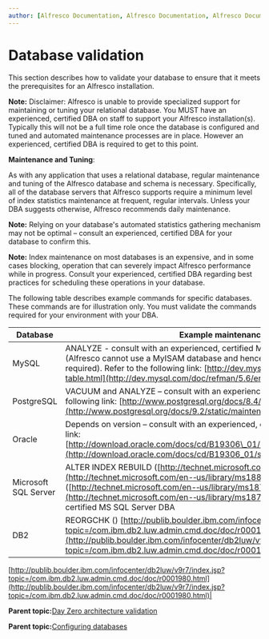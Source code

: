 ```yaml
---
author: [Alfresco Documentation, Alfresco Documentation, Alfresco Documentation]
---
```


# Database validation

This section describes how to validate your database to ensure that it meets the prerequisites for an Alfresco installation.

**Note:** Disclaimer: Alfresco is unable to provide specialized support for maintaining or tuning your relational database. You MUST have an experienced, certified DBA on staff to support your Alfresco installation\(s\). Typically this will not be a full time role once the database is configured and tuned and automated maintenance processes are in place. However an experienced, certified DBA is required to get to this point.

**Maintenance and Tuning**:

As with any application that uses a relational database, regular maintenance and tuning of the Alfresco database and schema is necessary. Specifically, all of the database servers that Alfresco supports require a minimum level of index statistics maintenance at frequent, regular intervals. Unless your DBA suggests otherwise, Alfresco recommends daily maintenance.

**Note:** Relying on your database's automated statistics gathering mechanism may not be optimal – consult an experienced, certified DBA for your database to confirm this.

**Note:** Index maintenance on most databases is an expensive, and in some cases blocking, operation that can severely impact Alfresco performance while in progress. Consult your experienced, certified DBA regarding best practices for scheduling these operations in your database.

The following table describes example commands for specific databases. These commands are for illustration only. You must validate the commands required for your environment with your DBA.

|Database|Example maintenance commands|
|--------|----------------------------|
|MySQL|ANALYZE - consult with an experienced, certified MySQL DBA who has InnoDB experience \(Alfresco cannot use a MyISAM database and hence an InnoDB-experienced MySQL DBA is required\). Refer to the following link: [http://dev.mysql.com/doc/refman/5.6/en/analyze-table.html](http://dev.mysql.com/doc/refman/5.6/en/analyze-table.html).|
|PostgreSQL|VACUUM and ANALYZE – consult with an experienced, certified PostgreSQL DBA. Refer to the following link: [http://www.postgresql.org/docs/8.4/static/maintenance.html](http://www.postgresql.org/docs/9.2/static/maintenance.html).|
|Oracle|Depends on version – consult with an experienced, certified Oracle DBA. Refer to the following link: [http://download.oracle.com/docs/cd/B19306\_01/server.102/b14211/stats.htm\#PFGRF003](http://download.oracle.com/docs/cd/B19306_01/server.102/b14211/stats.htm#PFGRF003).|
|Microsoft SQL Server|ALTER INDEX REBUILD \([http://technet.microsoft.com/en-­‐us/library/ms188388.aspx](http://technet.microsoft.com/en-­‐us/library/ms188388.aspx)\), UPDATE STATISTICS \([http://technet.microsoft.com/en-­‐us/library/ms187348.aspx](http://technet.microsoft.com/en-­‐us/library/ms187348.aspx)\) – consult with an experienced, certified MS SQL Server DBA|
|DB2|REORGCHK \(\) [http://publib.boulder.ibm.com/infocenter/db2luw/v9r7/index.jsp?topic=/com.ibm.db2.luw.admin.cmd.doc/doc/r0001971.html](http://publib.boulder.ibm.com/infocenter/db2luw/v9r7/index.jsp?topic=/com.ibm.db2.luw.admin.cmd.doc/doc/r0001971.html)RUNSTATS \(\)

[http://publib.boulder.ibm.com/infocenter/db2luw/v9r7/index.jsp?topic=/com.ibm.db2.luw.admin.cmd.doc/doc/r0001980.html](http://publib.boulder.ibm.com/infocenter/db2luw/v9r7/index.jsp?topic=/com.ibm.db2.luw.admin.cmd.doc/doc/r0001980.html)|

**Parent topic:**[Day Zero architecture validation](../tasks/zeroday-architecture.md)

**Parent topic:**[Configuring databases](../concepts/intro-db-setup.md)

